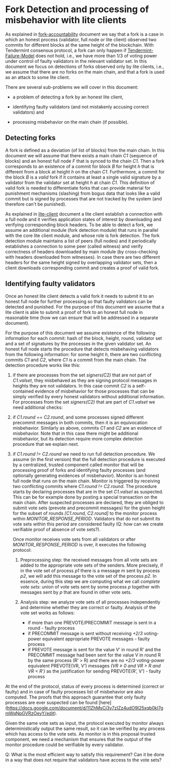 # Fork Detection and processing of misbehavior with lite clients

As explained in [fork-accountability](fork-accountability.md) document we say that a fork is a case in which an honest process (validator, full node or lite client)
observed two commits for different blocks at the same height of the blockchain. With Tendermint consensus protocol, a fork can only
happen if [Tendermint-Failure-Model](light-client.md#tendermint-failure-model) does not hold, i.e., we have more than 1/3 of voting power under control
of faulty validators in the relevant validator set.
In this document we focus on detections of forks observed only by lite clients, i.e., we assume that there are no forks 
on the main chain, and that a fork is used as an attack to some lite client.

There are several sub-problems we will cover in this document:

- a problem of detecting a fork by an honest lite client,
  
- identifying faulty validators (and not mistakenly accusing correct validators) and
  
- processing misbehavior on the main chain (if possible).  

## Detecting forks

A fork is defined as a deviation (of list of blocks) from the main chain. In this document we will assume that there exists 
a main chain *C1* (sequence of blocks) and an honest full node *F* that is synced to the chain *C1*. Then a fork corresponds 
to an existence of a commit for block *B* for height *h* that is different from a block at height *h*
on the chain *C1*. Furthermore, a commit for the block *B* is a *valid* fork if it contains at least a single valid signature 
by a validator from the validator set at height *h* at chain *C1*. This definition of valid fork is needed to differentiate
forks that can provide material for punishment mechanisms (slashing) from bogus data that looks like a valid commit
but is signed by processes that are not tracked by the system (and therefore can't be punished).

As explained in [lite-client](light-client.md) document a lite client establish a connection with a full node and it verifies application states 
of interest by downloading and verifying corresponding block headers. To be able to detect a fork, we assume an additional 
module (fork detection module) that runs in parallel with the core lite client module, and whose role is fork detection. 
The fork detection module maintains a list of peers (full nodes) and it periodically establishes a connection to some peer 
(called witness) and verify correctness of headers downloaded by main module (by cross-checking with headers downloaded
from witnesses). In case there are two different headers for the same height signed by overlapping validator sets,
then a client downloads corresponding commit and creates a proof of valid fork.

## Identifying faulty validators 

Once an honest lite client detects a valid fork it needs to submit it to an honest full node for further processing so
that faulty validators can be detected and punished. For the purpose of this document we assume that a lite client
is able to submit a proof of fork to an honest full node in reasonable time (how we can ensure that will be addressed in a
separate document). 

For the purpose of this document we assume existence of the following information for each commit: hash of the block, 
height, round, validator set and a set of signatures by the processes in the given validator set. An honest full node starts
the procedure that detects misbehaving validators from the following information: for some height *h*, there are two
conflicting commits *C1* and *C2*, where *C1* is a commit from the main chain. The detection procedure works like this:  

1) if there are processes from the set *signers(C2)* that are not part of *C1.valset*, they misbehaved as they are signing 
   protocol messages in heights they are not validators. In this case commit *C2* is a self-contained evidence of misbehavior 
   for those processes that can be simply verified by every honest validators without additional information.  
   For processes from the set *signers(C2)* that are part of *C1.valset* we need additional checks:

2) if *C1.round == C2.round*, and some processes signed different precommit messages in both commits, then it is an 
   equivocation misbehavior. Similarly as above, commits *C1* and *C2* are an evidence of misbehavior. Note that in this case
   there might be additional misbehavior, but its detection require more complex detection procedure that we explain next.  

3) if *C1.round != C2.round* we need to run full detection procedure. We assume (in the first version) that the full detection
   procedure is executed by a centralized, trusted component called monitor that will be processing proof of forks and 
   identifying faulty processes (and optionally generating evidences of misbehavior). Monitor is an honest full node that runs 
   on the main chain. Monitor is triggered by receiving two conflicting commits where *C1.round != C2.round*. The procedure starts
   by declaring processes that are in the set *C1.valset* as suspected. This can be for example done by posting a special transaction
   on the main chain. After suspected processes are declared, they are obliged to submit vote sets (prevote and precommit messages) for 
   the given height for the subset of rounds *[C1.round, C2.round]* to the monitor process within *MONITOR_RESPONSE_PERIOD*.
   Validators that do not submit its vote sets within this period are considered faulty (Q: how can we create verifiable
   proof of absence of vote sets?). 

   Once monitor receives vote sets from all validators or after *MONITOR_RESPONSE_PERIOD* is over, it executes the following
   protocol:

   1) Preprocessing step: the received messages from all vote sets are added to the appropriate vote sets of the senders. 
      More precisely, if in the vote set of process *p1* there is a message *m* sent by process *p2*, we will add this message to
      the vote set of the process *p2*. In essence, during this step we are computing what we call *complete vote sets*: union of 
      vote sets sent by some process *p* together with messages sent by *p* that are found in other vote sets.
   
   2) Analysis step: we analyze vote sets of all processes independently and determine whether they are correct or faulty. Analysis 
      of the vote set works as follows:
      
      - if more than one PREVOTE/PRECOMMIT message is sent in a round - faulty process
      - if PRECOMMIT message is sent without receiving *+2/3* voting-power equivalent appropriate PREVOTE messages - faulty process
      - if PREVOTE message is sent for the value V’ in round R’ and the PRECOMMIT message had been sent for the value V in round R by 
        the same process (R’ > R) and there are no *+2/3* voting-power equivalent PREVOTE(VR, V’) messages 
        *(VR ≥ 0 and VR > R and VR < R’)* as the justification for sending PREVOTE(R’, V’) - faulty process
      

At the end of the protocol, status of every process is determined (correct or faulty) and in case of faulty processes list of misbehavior are 
also computed. The proofs that this approach guarantee that only faulty processes are ever suspected can be found [here] (https://docs.google.com/document/d/11ZhMsCj3y7zIZz4udO9l25xqb0kl7gmWqNpGVRzOeyY/edit). 

Given the same vote sets as input, the protocol executed by monitor always deterministically output the same result, so it can be 
verified by any process which has access to the vote sets. As monitor is in this proposal trusted component, we need a mechanism 
that ensures that the output of the monitor procedure could be verifiable by every validator. 

Q: What is the most efficient way to satisfy this requirement? Can it be done in a way that does not require that validators 
have access to the vote sets?